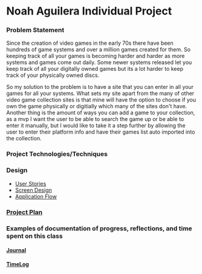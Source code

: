 # Noah Aguilera Individual Project


### Problem Statement

Since the creation of video games in the early 70s there have been hundreds of game systems and over a million games created for them. So keeping track of all your games is becoming harder and harder as more systems and games come out daily. Some newer systems released let you keep track of all your digitally owned games but its a lot harder to keep track of your physically owned discs.

So my solution to the problem is to have a site that you can enter in all your games for all your systems. What sets my site apart from the many of other video game collection sites is that mine will have the option to choose if you own the game physically or digitially which many of the sites don't have. Another thing is the amount of ways you can add a game to your collection, as a mvp I want the user to be able to search the game up or be able to enter it manually, but I would like to take it a step further by allowing the user to enter their platform info and have their games list auto imported into the collection.
### Project Technologies/Techniques



### Design
* [User Stories](DesignDocuments/UserStories.md)
* [Screen Design](DesignDocuments/ScreenDesign.md)
* [Application Flow](DesignDocuments/ApplicationFlow.md)


### [Project Plan](ProjectPlan.md)

### Examples of documentation of progress, reflections, and time spent on this class

#### [Journal](journal.md)
#### [TimeLog](timelog.md)
